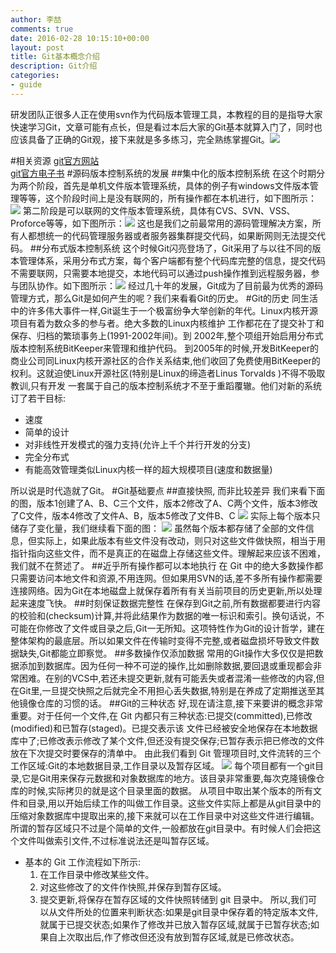 ```yaml
---
author: 李喆
comments: true
date: 2016-02-28 10:15:10+00:00
layout: post
title: Git基本概念介绍
description: Git介绍
categories:
- guide
---
```

研发团队正很多人正在使用svn作为代码版本管理工具，本教程的目的是指导大家快速学习Git，文章可能有点长，但是看过本后大家的Git基本就算入门了，同时也应该具备了正确的Git观，接下来就是多多练习，完全熟练掌握Git。![](http://7xkda0.com1.z0.glb.clouddn.com/16-2-29/23395419.jpg)
<!-- more -->
#相关资源
[git官方网站](https://git-scm.com/)  
[git官方电子书](https://git-scm.com/book/en/v2)
#源码版本控制系统的发展
##集中化的版本控制系统
在这个时期分为两个阶段，首先是单机文件版本管理系统，具体的例子有windows文件版本管理等等，这个阶段时间上是没有联网的，所有操作都在本机进行，如下图所示：![](http://7xkda0.com1.z0.glb.clouddn.com/16-2-29/71628428.jpg)
第二阶段是可以联网的文件版本管理系统，具体有CVS、SVN、VSS、Proforce等等，如下图所示：![](http://7xkda0.com1.z0.glb.clouddn.com/16-2-29/30600223.jpg)
这也是我们之前最常用的源码管理解决方案，所有人都想统一的代码管理服务器或者服务器集群提交代码，如果断网则无法提交代码。
##分布式版本控制系统
这个时候Git闪亮登场了，Git采用了与以往不同的版本管理体系，采用分布式方案，每个客户端都有整个代码库完整的信息，提交代码不需要联网，只需要本地提交，本地代码可以通过push操作推到远程服务器，参与团队协作。如下图所示：![](http://7xkda0.com1.z0.glb.clouddn.com/16-2-29/92648746.jpg)
经过几十年的发展，Git成为了目前最为优秀的源码管理方式，那么Git是如何产生的呢？我们来看看Git的历史。
#Git的历史
同生活中的许多伟大事件一样,Git诞生于一个极富纷争大举创新的年代。Linux内核开源项目有着为数众多的参与者。绝大多数的Linux内核维护 工作都花在了提交补丁和保存、归档的繁琐事务上(1991-2002年间)。到 2002年,整个项组开始启用分布式版本控制系统BitKeeper来管理和维护代码。
到2005年的时候,开发BitKeeper的商业公司同Linux内核开源社区的合作关系结束,他们收回了免费使用BitKeeper的权利。这就迫使Linux开源社区(特别是Linux的缔造者Linus Torvalds )不得不吸取教训,只有开发 一套属于自己的版本控制系统才不至于重蹈覆辙。他们对新的系统订了若干目标:  

* 速度  
* 简单的设计
* 对非线性开发模式的强力支持(允许上千个并行开发的分支)
* 完全分布式
* 有能高效管理类似Linux内核一样的超大规模项目(速度和数据量) 

所以说是时代造就了Git。
#Git基础要点
##直接快照, 而非比较差异
我们来看下面的图，版本1创建了A、B、C三个文件，版本2修改了A、C两个文件，版本3修改了C文件，版本4修改了文件A、B，版本5修改了文件B、C
![](http://7xkda0.com1.z0.glb.clouddn.com/16-2-29/3940148.jpg)
实际上每个版本只储存了变化量，我们继续看下面的图：
![](http://7xkda0.com1.z0.glb.clouddn.com/16-2-29/22264511.jpg)
虽然每个版本都存储了全部的文件信息，但实际上，如果此版本有些文件没有改动，则只对这些文件做快照，相当于用指针指向这些文件，而不是真正的在磁盘上存储这些文件。理解起来应该不困难，我们就不在赘述了。
##近乎所有操作都可以本地执行
在 Git 中的绝大多数操作都只需要访问本地文件和资源,不用连网。但如果用SVN的话,差不多所有操作都需要连接网络。因为Git在本地磁盘上就保存着所有有关当前项目的历史更新,所以处理起来速度飞快。 
##时刻保证数据完整性
在保存到Git之前,所有数据都要进行内容的校验和(checksum)计算,并将此结果作为数据的唯一标识和索引。换句话说，不可能在你修改了文件或目录之后,Git一无所知。这项特性作为Git的设计哲学，建在整体架构的最底层。所以如果文件在传输时变得不完整,或者磁盘损坏导致文件数据缺失,Git都能立即察觉。 
##多数操作仅添加数据
常用的Git操作大多仅仅是把数据添加到数据库。因为任何一种不可逆的操作,比如删除数据,要回退或重现都会非常困难。在别的VCS中,若还未提交更新,就有可能丢失或者混淆一些修改的内容,但在Git里,一旦提交快照之后就完全不用担心丢失数据,特别是在养成了定期推送至其他镜像仓库的习惯的话。
##Git的三种状态
好,现在请注意,接下来要讲的概念非常重要。对于任何一个文件,在 Git 内都只有三种状态:已提交(committed),已修改(modified)和已暂存(staged)。已提交表示该 文件已经被安全地保存在本地数据库中了;已修改表示修改了某个文件,但还没有提交保存;已暂存表示把已修改的文件放在下次提交时要保存的清单中。
由此我们看到 Git 管理项目时,文件流转的三个工作区域:Git的本地数据目录,工作目录以及暂存区域。
![](http://7xkda0.com1.z0.glb.clouddn.com/16-2-29/72087894.jpg)
每个项目都有一个git目录,它是Git用来保存元数据和对象数据库的地方。该目录非常重要,每次克隆镜像仓库的时候,实际拷贝的就是这个目录里面的数据。
从项目中取出某个版本的所有文件和目录,用以开始后续工作的叫做工作目录。这些文件实际上都是从git目录中的压缩对象数据库中提取出来的,接下来就可以在工作目录中对这些文件进行编辑。
所谓的暂存区域只不过是个简单的文件,一般都放在git目录中。有时候人们会把这个文件叫做索引文件,不过标准说法还是叫暂存区域。
* 基本的 Git 工作流程如下所示:
	1. 在工作目录中修改某些文件。
	2. 对这些修改了的文件作快照,并保存到暂存区域。
	3. 提交更新,将保存在暂存区域的文件快照转储到 git 目录中。
所以,我们可以从文件所处的位置来判断状态:如果是git目录中保存着的特定版本文件,就属于已提交状态;如果作了修改并已放入暂存区域,就属于已暂存状态;如果自上次取出后,作了修改但还没有放到暂存区域,就是已修改状态。
